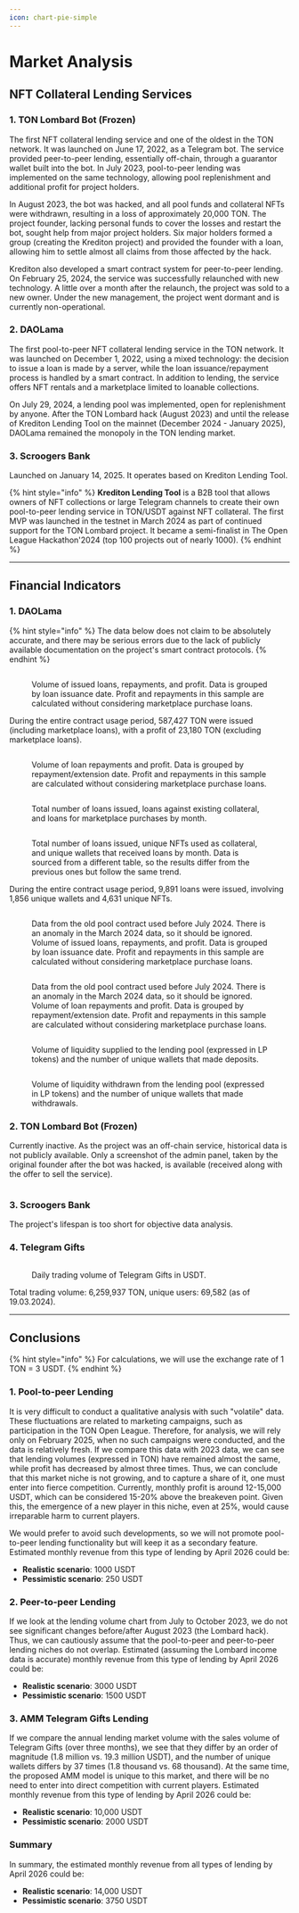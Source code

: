 ```yaml
---
icon: chart-pie-simple
---
```


# Market Analysis

## NFT Collateral Lending Services

### 1. TON Lombard Bot (Frozen)

The first NFT collateral lending service and one of the oldest in the TON network. It was launched on June 17, 2022, as a Telegram bot. The service provided peer-to-peer lending, essentially off-chain, through a guarantor wallet built into the bot. In July 2023, pool-to-peer lending was implemented on the same technology, allowing pool replenishment and additional profit for project holders.

In August 2023, the bot was hacked, and all pool funds and collateral NFTs were withdrawn, resulting in a loss of approximately 20,000 TON. The project founder, lacking personal funds to cover the losses and restart the bot, sought help from major project holders. Six major holders formed a group (creating the Krediton project) and provided the founder with a loan, allowing him to settle almost all claims from those affected by the hack.

Krediton also developed a smart contract system for peer-to-peer lending. On February 25, 2024, the service was successfully relaunched with new technology. A little over a month after the relaunch, the project was sold to a new owner. Under the new management, the project went dormant and is currently non-operational.

### 2. DAOLama

The first pool-to-peer NFT collateral lending service in the TON network. It was launched on December 1, 2022, using a mixed technology: the decision to issue a loan is made by a server, while the loan issuance/repayment process is handled by a smart contract. In addition to lending, the service offers NFT rentals and a marketplace limited to loanable collections.

On July 29, 2024, a lending pool was implemented, open for replenishment by anyone. After the TON Lombard hack (August 2023) and until the release of Krediton Lending Tool on the mainnet (December 2024 - January 2025), DAOLama remained the monopoly in the TON lending market.

### 3. Scroogers Bank

Launched on January 14, 2025. It operates based on Krediton Lending Tool.

{% hint style="info" %}
**Krediton Lending Tool** is a B2B tool that allows owners of NFT collections or large Telegram channels to create their own pool-to-peer lending service in TON/USDT against NFT collateral. The first MVP was launched in the testnet in March 2024 as part of continued support for the TON Lombard project. It became a semi-finalist in The Open League Hackathon'2024 (top 100 projects out of nearly 1000).
{% endhint %}

***

## Financial Indicators

### 1. DAOLama

{% hint style="info" %}
The data below does not claim to be absolutely accurate, and there may be serious errors due to the lack of publicly available documentation on the project's smart contract protocols.
{% endhint %}

<figure><img src="../../.gitbook/assets/lama1.png" alt=""><figcaption><p>Volume of issued loans, repayments, and profit. Data is grouped by loan issuance date. Profit and repayments in this sample are calculated without considering marketplace purchase loans.</p></figcaption></figure>

During the entire contract usage period, 587,427 TON were issued (including marketplace loans), with a profit of 23,180 TON (excluding marketplace loans).

<figure><img src="../../.gitbook/assets/lama6.png" alt=""><figcaption><p>Volume of loan repayments and profit. Data is grouped by repayment/extension date. Profit and repayments in this sample are calculated without considering marketplace purchase loans.</p></figcaption></figure>

<figure><img src="../../.gitbook/assets/lama2.png" alt=""><figcaption><p>Total number of loans issued, loans against existing collateral, and loans for marketplace purchases by month.</p></figcaption></figure>

<figure><img src="../../.gitbook/assets/lama3.png" alt=""><figcaption><p>Total number of loans issued, unique NFTs used as collateral, and unique wallets that received loans by month. Data is sourced from a different table, so the results differ from the previous ones but follow the same trend.</p></figcaption></figure>

During the entire contract usage period, 9,891 loans were issued, involving 1,856 unique wallets and 4,631 unique NFTs.

<figure><img src="../../.gitbook/assets/lama4.png" alt=""><figcaption><p>Data from the old pool contract used before July 2024. There is an anomaly in the March 2024 data, so it should be ignored. Volume of issued loans, repayments, and profit. Data is grouped by loan issuance date. Profit and repayments in this sample are calculated without considering marketplace purchase loans.</p></figcaption></figure>

<figure><img src="../../.gitbook/assets/lama5.png" alt=""><figcaption><p>Data from the old pool contract used before July 2024. There is an anomaly in the March 2024 data, so it should be ignored. Volume of loan repayments and profit. Data is grouped by repayment/extension date. Profit and repayments in this sample are calculated without considering marketplace purchase loans.</p></figcaption></figure>

<figure><img src="../../.gitbook/assets/lama7.png" alt=""><figcaption><p>Volume of liquidity supplied to the lending pool (expressed in LP tokens) and the number of unique wallets that made deposits.</p></figcaption></figure>

<figure><img src="../../.gitbook/assets/lama8.png" alt=""><figcaption><p>Volume of liquidity withdrawn from the lending pool (expressed in LP tokens) and the number of unique wallets that made withdrawals.</p></figcaption></figure>

### 2. TON Lombard Bot (Frozen)

Currently inactive. As the project was an off-chain service, historical data is not publicly available. Only a screenshot of the admin panel, taken by the original founder after the bot was hacked, is available (received along with the offer to sell the service).

<figure><img src="../../.gitbook/assets/lombard-profit.jpg" alt=""><figcaption></figcaption></figure>

### 3. Scroogers Bank

The project's lifespan is too short for objective data analysis.

### 4. Telegram Gifts

<figure><img src="../../.gitbook/assets/gifts1.png" alt=""><figcaption><p>Daily trading volume of Telegram Gifts in USDT.</p></figcaption></figure>

Total trading volume: 6,259,937 TON, unique users: 69,582 (as of 19.03.2024).

***

## Conclusions

{% hint style="info" %}
For calculations, we will use the exchange rate of 1 TON = 3 USDT.
{% endhint %}

### 1. Pool-to-peer Lending

It is very difficult to conduct a qualitative analysis with such "volatile" data. These fluctuations are related to marketing campaigns, such as participation in the TON Open League. Therefore, for analysis, we will rely only on February 2025, when no such campaigns were conducted, and the data is relatively fresh. If we compare this data with 2023 data, we can see that lending volumes (expressed in TON) have remained almost the same, while profit has decreased by almost three times. Thus, we can conclude that this market niche is not growing, and to capture a share of it, one must enter into fierce competition. Currently, monthly profit is around 12-15,000 USDT, which can be considered 15-20% above the breakeven point. Given this, the emergence of a new player in this niche, even at 25%, would cause irreparable harm to current players.

We would prefer to avoid such developments, so we will not promote pool-to-peer lending functionality but will keep it as a secondary feature. Estimated monthly revenue from this type of lending by April 2026 could be:
- **Realistic scenario**: 1000 USDT
- **Pessimistic scenario**: 250 USDT

### 2. Peer-to-peer Lending

If we look at the lending volume chart from July to October 2023, we do not see significant changes before/after August 2023 (the Lombard hack). Thus, we can cautiously assume that the pool-to-peer and peer-to-peer lending niches do not overlap. Estimated (assuming the Lombard income data is accurate) monthly revenue from this type of lending by April 2026 could be:
- **Realistic scenario**: 3000 USDT
- **Pessimistic scenario**: 1500 USDT

### 3. AMM Telegram Gifts Lending

If we compare the annual lending market volume with the sales volume of Telegram Gifts (over three months), we see that they differ by an order of magnitude (1.8 million vs. 19.3 million USDT), and the number of unique wallets differs by 37 times (1.8 thousand vs. 68 thousand). At the same time, the proposed AMM model is unique to this market, and there will be no need to enter into direct competition with current players. Estimated monthly revenue from this type of lending by April 2026 could be:
- **Realistic scenario**: 10,000 USDT
- **Pessimistic scenario**: 2000 USDT

### Summary

In summary, the estimated monthly revenue from all types of lending by April 2026 could be:
- **Realistic scenario**: 14,000 USDT
- **Pessimistic scenario**: 3750 USDT